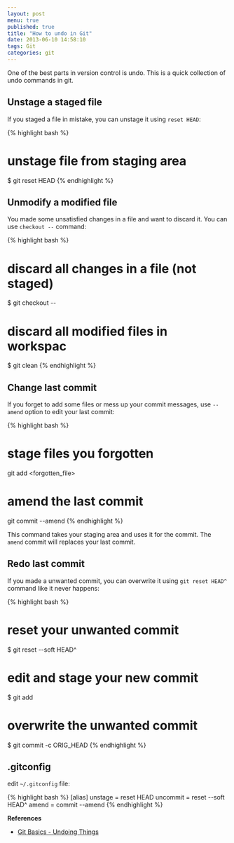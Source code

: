 ```yaml
---
layout: post
menu: true
published: true
title: "How to undo in Git"
date: 2013-06-10 14:58:10
tags: Git
categories: git
---
```


One of the best parts in version control is undo. This is a quick collection of undo commands in git.

## Unstage a staged file

If you staged a file in mistake, you can unstage it using `reset HEAD`:

{% highlight bash %}
# unstage file from staging area
$ git reset HEAD <file>
{% endhighlight %}

## Unmodify a modified file

You made some unsatisfied changes in a file and want to discard it. You can use `checkout --` command:

{% highlight bash %}
# discard all changes in a file (not staged)
$ git checkout -- <file>
# discard all modified files in workspac
$ git clean
{% endhighlight %}

## Change last commit

If you forget to add some files or mess up your commit messages, use `--amend` option to edit your last commit:

{% highlight bash %}
# stage files you forgotten
git add <forgotten_file>
# amend the last commit
git commit --amend
{% endhighlight %}

This command takes your staging area and uses it for the commit. The `amend` commit will replaces your last commit.

## Redo last commit

If you made a unwanted commit, you can overwrite it using `git reset HEAD^` command like it never happens:

{% highlight bash %}
# reset your unwanted commit
$ git reset --soft HEAD^
# edit and stage your new commit
$ git add <files>
# overwrite the unwanted commit
$ git commit -c ORIG_HEAD
{% endhighlight %}

## .gitconfig

edit `~/.gitconfig` file:

{% highlight bash %}
[alias]
    unstage = reset HEAD
    uncommit = reset --soft HEAD^
    amend = commit --amend
{% endhighlight %}

**References**

- [Git Basics - Undoing Things](http://git-scm.com/book/en/Git-Basics-Undoing-Things)
